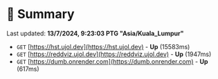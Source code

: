 # 📖 Summary
Last updated: **13/7/2024, 9:23:03 PTG "Asia/Kuala_Lumpur"**

- `GET` [https://hst.ujol.dev](https://hst.ujol.dev) - **Up** (15583ms)
- `GET` [https://reddviz.ujol.dev](https://reddviz.ujol.dev) - **Up** (1947ms)
- `GET` [https://dumb.onrender.com](https://dumb.onrender.com) - **Up** (617ms)
